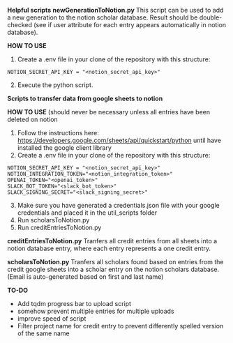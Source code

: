 **Helpful scripts**
**newGenerationToNotion.py**
This script can be used to add a new generation to the notion scholar database. Result should be double-checked (see if user attribute for each entry appears automatically in notion database).

**HOW TO USE**

1. Create a .env file in your clone of the repository with this structure:

```env
NOTION_SECRET_API_KEY = "<notion_secret_api_key>"
```

2. Execute the python script.

**Scripts to transfer data from google sheets to notion**

**HOW TO USE** (should never be necessary unless all entries have been deleted on notion

1. Follow the instructions here: https://developers.google.com/sheets/api/quickstart/python until have installed the google client library
2. Create a .env file in your clone of the repository with this structure:

```env
NOTION_SECRET_API_KEY = "<notion_secret_api_key>"
NOTION_INTEGRATION_TOKEN="<notion_integration_token>"
OPENAI_TOKEN="<openai_token>"
SLACK_BOT_TOKEN="<slack_bot_token>"
SLACK_SIGNING_SECRET="<slack_signing_secret>"
```

3. Make sure you have generated a credentials.json file with your google credentials and placed it in the util_scripts folder
4. Run scholarsToNotion.py
5. Run creditEntriesToNotion.py

**creditEntriesToNotion.py**
Tranfers all credit entries from all sheets into a notion database entry, where each entry represents a one credit entry.

**scholarsToNotion.py**
Tranfers all scholars found based on entries from the credit google sheets into a scholar entry on the notion scholars database. (Email is auto-generated based on first and last name)

**TO-DO**

- Add tqdm progress bar to upload script
- somehow prevent multiple entries for multiple uploads
- improve speed of script
- Filter project name for credit entry to prevent differently spelled version of the same name
